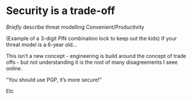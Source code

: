 # Security is a trade-off

*Briefly* describe threat modelling
Convenient/Productivity

(Example of a 3-digit PIN combination lock to keep out the kids)
If your threat model is a 6-year old...

This isn’t a new concept - engineering is build around the concept of trade offs - but not understanding it is the root of many disagreements I seee online. 

“You should use PGP, it’s more secure!”

Etc

 